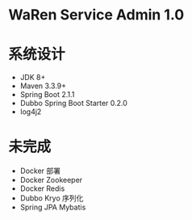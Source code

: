 # WaRen Service Admin 1.0

# 系统设计
- JDK 8+
- Maven 3.3.9+
- Spring Boot 2.1.1
- Dubbo Spring Boot Starter 0.2.0
- log4j2

# 未完成
- Docker 部署
- Docker Zookeeper
- Docker Redis
- Dubbo Kryo 序列化
- Spring JPA Mybatis

